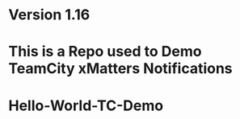 # Version 1.16

# This is a Repo used to Demo TeamCity xMatters Notifications

# Hello-World-TC-Demo
